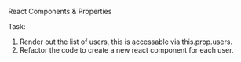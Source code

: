 React Components & Properties

Task:
1. Render out the list of users, this is accessable via this.prop.users.
2. Refactor the code to create a new react component for each user.

